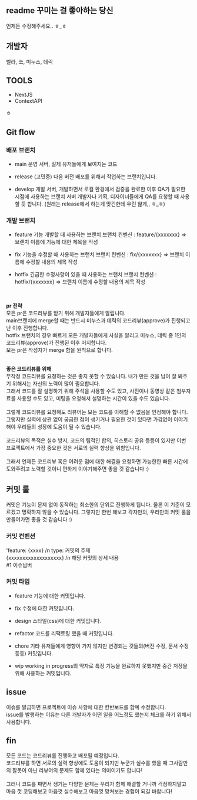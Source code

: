 ## readme 꾸미는 걸 좋아하는 당신

언제든 수정해주세요.. ㅎ\_ㅎ

## 개발자

벨라, 쏘, 미누스, 데릭

## TOOLS

- NextJS
- ContextAPI

ㅎ

## Git flow

### 배포 브랜치

- main
  운영 서버, 실제 유저들에게 보여지는 코드

- release (고민중)
  다음 버전 배포를 위해서 작업하는 브랜치입니다.

- develop
  개발 서버, 개발하면서 로컬 환경에서 검증을 완료한 이후 QA가 필요한 시점에 사용하는 브랜치
  서버 개발자나 기획, 디자이너들에게 QA를 요청할 때 사용할 듯 합니다. (원래는 release에서 하는게 맞긴한데 우린 얊게,, ㅎ\_ㅎ)

### 개발 브랜치

- feature
  기능 개발할 때 사용하는 브랜치
  브랜치 컨벤션 : feature/{xxxxxxx} => 브랜치 이름에 기능에 대한 제목을 작성

- fix
  기능을 수정할 때 사용하는 브랜치
  브랜치 컨벤션 : fix/{xxxxxxx} => 브랜치 이름에 수정할 내용의 제목 작성

- hotfix
  긴급한 수정사항이 있을 때 사용하는 브랜치
  브랜치 컨벤션 : hotfix/{xxxxxxx} => 브랜치 이름에 수정할 내용의 제목 작성

<br/>

**pr 전략**
<br/>
모든 pr은 코드리뷰를 받기 위해 개발자들에게 알립니다.<br/>
main브랜치에 merge할 때는 반드시 미누스과 데릭의 코드리뷰(approve)가 진행되고 난 이후 진행합니다.<br/>
hotfix 브랜치의 경우 빠르게 모든 개발자들에게 사실을 알리고 미누스, 데릭 중 1인의 코드리뷰(approve)가 진행된 이후 머지합니다.<br/>
모든 pr은 작성자가 merge 함을 원칙으로 합니다.
<br/>
<br/>

**좋은 코드리뷰를 위해**
<br/>
무작정 코드리뷰를 요청하는 것은 좋지 못할 수 있습니다. 내가 만든 것을 남이 잘 봐주기 위해서는 자신의 노력이 많이 필요합니다.<br/>
그래서 코드를 잘 설명하기 위해 주석을 사용할 수도 있고, 사진이나 동영상 같은 첨부자료를 사용할 수도 있고, 미팅을 요청해서 설명하는 시간이 있을 수도 있습니다.<br/>
<br/>
그렇게 코드리뷰를 요청해도 리뷰어는 모든 코드를 이해할 수 없음을 인정해야 합니다.<br/>
그렇지만 실력에 상관 없이 궁금한 점이 생기거나 필요한 것이 있다면 가감없이 이야기 해야 우리들의 성장에 도움이 될 수 있습니다.<br/>
<br/>
코드리뷰의 목적은 실수 방지, 코드의 팀적인 합의, 히스토리 공유 등등이 있지만 이번 프로젝트에서 가장 중요한 것은 서로의 실력 향상을 위함입니다.<br/>
<br/>
그래서 언제든 코드리뷰 혹은 어려운 점에 대한 해결을 요청하면 가능한한 빠른 시간에 도와주려고 노력할 것이니 편하게 이야기해주면 좋을 것 같습니다 :)
<br/>
## 커밋 룰

커밋은 기능이 문제 없이 동작하는 최소한의 단위로 진행하게 됩니다.
물론 이 기준이 모르겠고 명확하지 않을 수 있습니다. 그렇지만 한번 해보고 각자만의, 우리만의 커밋 룰을 만들어가면 좋을 것 같습니다 :)

### 커밋 컨벤션

'feature: {xxxx} /n type: 커밋의 주제<br/>
{xxxxxxxxxxxxxxxxxxx} /n 해당 커밋의 상세 내용<br/>
#1 이슈넘버
<br/>
### 커밋 타입

- feature
  기능에 대한 커밋입니다.

- fix
  수정에 대한 커밋입니다.

- design
  스타일(css)에 대한 커밋입니다.

- refactor
  코드를 리팩토링 했을 때 커밋입니다.

- chore
  기타 유저들에게 영향이 가지 않지만 변경되는 것들의(버전 수정, 문서 수정 등등) 커밋입니다.

- wip
  working in progress의 약자로 특정 기능을 완료하지 못했지만 중간 저장을 위해 사용하는 커밋입니다.

## issue

이슈를 발급하면 프로젝트에 이슈 사항에 대한 칸반보드를 함꼐 수정합니다.<br/>
issue를 발행하는 이유는 다른 개발자가 어떤 일을 어느정도 했는지 체크를 하기 위해서 사용합니다.

## fin

모든 코드는 코드리뷰를 진행하고 배포될 예정입니다.<br/>
코드리뷰를 하면 서로의 실력 향상에도 도움이 되지만 누군가 실수를 했을 때 그사람만의 잘못이 아닌 리뷰어의 문제도 함께 있다는 의미이기도 합니다!<br/>
<br/>
그러니 코드를 짜면서 생기는 다양한 문제는 우리가 함께 해결할 거니까 걱정하지말고 마음 껏 코딩해보고 마음껏 실수해보고 마음껏 망쳐보는 경험이 되길 바랍니다!
